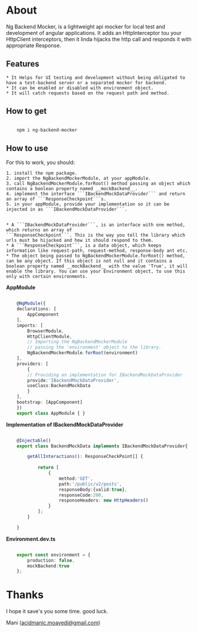 
About
=================

Ng Backend Mocker, is a lightweight api mocker for local test and development of angular applications. 
It adds an HttpInterceptor tou your HttpClient interceptors, then it linda hijacks the http call and responds it with appropriate Response.


Features
-------------

    * It Helps for UI testing and development without being obligated to have a test-backend server or a separated mocker for backend.
    * It can be enabled or disabled with environment object.
    * It will catch requests based on the request path and method.

How to get
--------------


```bash

    npm i ng-backend-mocker

```



How to use
-------------

For this to work, you should:

    1. install the npm package.
    2. import the NgBackendMockerModule, at your appModule.
    3. call NgBackendMockerModule.forRoot() method passing an object which contains a boolean property named __mockBackend__.
    4. implement the interface ```IBackendMockDataProvider``` and return an array of ```ResponseCheckpoint```s.
    5. in your appModule, provide your implementation so it can be injected in as ```IBackendMockDataProvider```. 


    * A ```IBackendMockDataProvider```, is an interface with one method, which returns an array of 
    ```ResponseCheckpoint```. This is the way you tell the library which urls must be hijacked and how it should respond to them.
    * A ```ResponseCheckpoint```, is a data object, which keeps information like request-path, request-method, response-body ant etc.
    * The object being passed to NgBackendMockerModule.forRoot() method, can be any object. If this object is not null and it contains a boolean property named __mockBackend__ with the value 'True', it will enable the library. You can use your Environment object, to use this only with certain environments. 


__AppModule__


```typescript

    @NgModule({
    declarations: [
        AppComponent
    ],
    imports: [
        BrowserModule,
        HttpClientModule,
        // Importing the NgBackendMockerModule
        // passing the 'environment' object to the library.
        NgBackendMockerModule.forRoot(environment)
    ],
    providers: [
        {
        // Providing an implementation for IBackendMockDataProvider
        provide:'IBackendMockDataProvider',
        useClass:BackendMockData
        }
    ],
    bootstrap: [AppComponent]
    })
    export class AppModule { }

```

__Implementation of IBackendMockDataProvider__



```typescript

    @Injectable()
    export class BackendMockData implements IBackendMockDataProvider{

        getAllInteractions(): ResponseCheckPoint[] {
            
            return [
                {
                    method:'GET',
                    path:'/public/v2/posts',
                    responseBody:{valid:true},
                    responseCode:200,
                    responseHeaders: new HttpHeaders()
                }
            ];
        }

    }

```

__Environment.dev.ts__



```typescript

    export const environment = {
        production: false,
        mockBackend:true
    };

```


Thanks
========

I hope it save's you some time. good luck.



Mani
(acidmanic.moayedi@gmail.com)